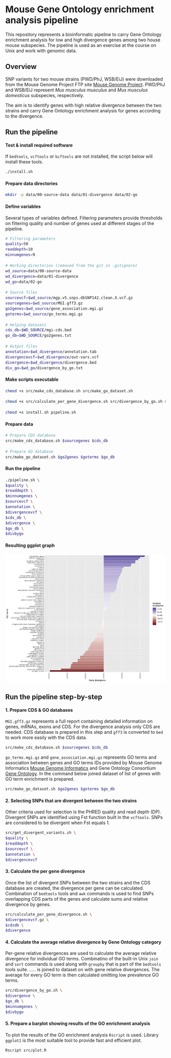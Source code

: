# Mouse Gene Ontology enrichment analysis pipeline

This repository represents a bioinformatic pipeline to carry Gene Ontology enrichment analysis for low and high divergence genes among two house mouse subspecies. The pipeline is used as an exercise at the course on Unix and work with genomic data.

## Overview

SNP variants for two mouse strains (PWD/PhJ, WSB/EiJ) were downloaded from the Mouse Genome Project FTP site [Mouse Genome Project](https://www.sanger.ac.uk/data/mouse-genomes-project/). PWD/PhJ and WSB/EiJ represent *Mus musculus musculus* and *Mus musculus domesticus* subspecies, respectively.

The aim is to identify genes with high relative divergence between the two strains and carry Gene Ontology enrichment analysis for genes according to the divergence.

## Run the pipeline

#### Test & install required software

If `bedtools`, `vcftools` or `bcftools` are not installed, the script below will install these tools.

```bash
./install.sh
```

#### Prepare data directories

```bash
mkdir -p data/00-source-data data/01-divergence data/02-go
```

#### Define variables

Several types of variables defined. Filtering parameters provide thresholds on filtering quality and number of genes used at different stages of the pipeline.

```bash
# Filtering parameters
quality=50
readdepth=10
minnumgenes=9

# Working directories (removed from the git in .gitignore)
wd_source=data/00-source-data
wd_divergence=data/01-divergence
wd_go=data/02-go

# Source files
sourcevcf=$wd_source/mgp.v5.snps.dbSNP142.clean.X.vcf.gz
sourcegenes=$wd_source/MGI.gff3.gz
go2genes=$wd_source/gene_association.mgi.gz
goterms=$wd_source/go_terms.mgi.gz

# Helping datasets
cds_db=$WD_SOURCE/mgi-cds.bed
go_db=$WD_SOURCE/go2genes.txt

# Output files
annotation=$wd_divergence/annotation.tab
divergencevcf=$wd_divergence/out-vars.vcf
divergence=$wd_divergence/divergence.bed
div_go=$wd_go/divergence_by_go.txt
```

#### Make scripts executable

```bash
chmod +x src/make_cds_database.sh src/make_go_dataset.sh

chmod +x src/calculate_per_gene_divergence.sh src/divergence_by_go.sh src/get_divergent_variants.sh

chmod +x install.sh pipeline.sh
```

#### Prepare data

```bash
# Prepare CDS database
src/make_cds_database.sh $sourcegenes $cds_db

# Prepare GO database
src/make_go_dataset.sh $go2genes $goterms $go_db
```

#### Run the pipeline

```bash
./pipeline.sh \
$quality \
$readdepth \
$minnumgenes \
$sourcevcf \
$annotation \
$divergencevcf \
$cds_db \
$divergence \
$go_db \
$divbygo
```

#### Resulting ggplot graph

![results](results/go-enrichment.jpg)

## Run the pipeline step-by-step

#### 1. Prepare CDS & GO databases

`MGI.gff3.gz` represents a full report containing detailed information on genes, mRNAs, exons and CDS. For the divergence analysis only CDS are needed. CDS database is prepared in this step and `gff3` is converted to `bed` to work more easily with the CDS data.

```bash
src/make_cds_database.sh $sourcegenes $cds_db
```

`go_terms.mgi.gz` and `gene_association.mgi.gz` represents GO terms and association between genes and GO terms IDs provided by Mouse Genome Informatics [Mouse Genome Informatics](http://www.informatics.jax.org) and Gene Ontology Consortium [Gene Ontology](http://geneontology.org). In the command below joined dataset of list of genes with GO term enrichment is prepared.

```bash
src/make_go_dataset.sh $go2genes $goterms $go_db
```

#### 2. Selecting SNPs that are divergent between the two strains

Other criteria used for selection is the PHRED quality and read depth (DP). Divergent SNPs are identified using Fst function built in the `vcftools`. SNPs are considered to be divergent when Fst equals 1.

```bash
src/get_divergent_variants.sh \
$quality \
$readdepth \
$sourcevcf \
$annotation \
$divergencevcf
```

#### 3. Calculate the per gene divergence

Once the list of divergent SNPs between the two strains and the CDS database are created, the divergence per gene can be calculated. Combination of `bedtools` tools and `awk` commands is used to find SNPs overlapping CDS parts of the genes and calculate sums and relative divergence by genes.

```bash
src/calculate_per_gene_divergence.sh \
$divergencevcf.gz \
$cdsdb \
$divergence
```

#### 4. Calculate the average relative divergence by Gene Ontology category

Per-gene relative divergences are used to calculate the average relative divergence for individual GO terms. Combinatino of the built-in Unix `join` and `sort` commands is used along with `groupby` that is part of the `bedtools` tools suite. ..... is joined to dataset on with gene relative divergences. The average for every GO term is then calculated omitting low prevalence GO terms.

```bash
src/divergence_by_go.sh \
$divergence \
$go_db \
$minnumgenes \
$divbygo
```

#### 5. Prepare a barplot showing results of the GO enrichment analysis

To plot the results of the GO enrichment analysis `Rscript` is used. Library `ggplot2` is the most suitable tool to provide fast and efficient plot.

```bash
Rscript src/plot.R
```